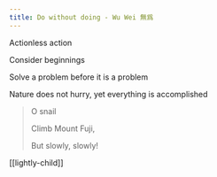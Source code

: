 ```yaml
---
title: Do without doing - Wu Wei 無爲
---
```


Actionless action 

Consider beginnings 

Solve a problem before it is a problem 

Nature does not hurry, yet everything is accomplished

> O snail  
> 
> Climb Mount Fuji,  
> 
> But slowly, slowly!

[[lightly-child]]